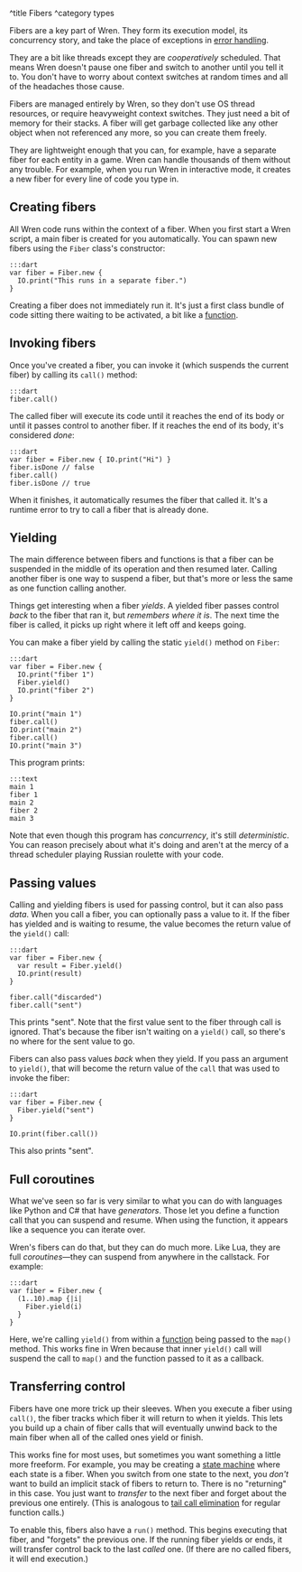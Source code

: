 ^title Fibers
^category types

Fibers are a key part of Wren. They form its execution model, its concurrency
story, and take the place of exceptions in [error
handling](error-handling.html).

They are a bit like threads except they are *cooperatively* scheduled. That
means Wren doesn't pause one fiber and switch to another until you tell it to.
You don't have to worry about context switches at random times and all of the
headaches those cause.

Fibers are managed entirely by Wren, so they don't use OS thread resources, or
require heavyweight context switches. They just need a bit of memory for their
stacks. A fiber will get garbage collected like any other object when not
referenced any more, so you can create them freely.

They are lightweight enough that you can, for example, have a separate fiber
for each entity in a game. Wren can handle thousands of them without any
trouble. For example, when you run Wren in interactive mode, it creates a new
fiber for every line of code you type in.

## Creating fibers

All Wren code runs within the context of a fiber. When you first start a Wren
script, a main fiber is created for you automatically. You can spawn new fibers
using the `Fiber` class's constructor:

    :::dart
    var fiber = Fiber.new {
      IO.print("This runs in a separate fiber.")
    }

Creating a fiber does not immediately run it. It's just a first class bundle of
code sitting there waiting to be activated, a bit like a
[function](functions.html).

## Invoking fibers

Once you've created a fiber, you can invoke it (which suspends the current
fiber) by calling its `call()` method:

    :::dart
    fiber.call()

The called fiber will execute its code until it reaches the end of its body or
until it passes control to another fiber. If it reaches the end of its body,
it's considered *done*:

    :::dart
    var fiber = Fiber.new { IO.print("Hi") }
    fiber.isDone // false
    fiber.call()
    fiber.isDone // true

When it finishes, it automatically resumes the fiber that called it. It's a
runtime error to try to call a fiber that is already done.

## Yielding

The main difference between fibers and functions is that a fiber can be
suspended in the middle of its operation and then resumed later. Calling
another fiber is one way to suspend a fiber, but that's more or less the same
as one function calling another.

Things get interesting when a fiber *yields*. A yielded fiber passes control
*back* to the fiber that ran it, but *remembers where it is*. The next time the
fiber is called, it picks up right where it left off and keeps going.

You can make a fiber yield by calling the static `yield()` method on `Fiber`:

    :::dart
    var fiber = Fiber.new {
      IO.print("fiber 1")
      Fiber.yield()
      IO.print("fiber 2")
    }

    IO.print("main 1")
    fiber.call()
    IO.print("main 2")
    fiber.call()
    IO.print("main 3")

This program prints:

    :::text
    main 1
    fiber 1
    main 2
    fiber 2
    main 3

Note that even though this program has *concurrency*, it's still
*deterministic*. You can reason precisely about what it's doing and aren't at
the mercy of a thread scheduler playing Russian roulette with your code.

## Passing values

Calling and yielding fibers is used for passing control, but it can also pass
*data*. When you call a fiber, you can optionally pass a value to it. If the
fiber has yielded and is waiting to resume, the value becomes the return value
of the `yield()` call:

    :::dart
    var fiber = Fiber.new {
      var result = Fiber.yield()
      IO.print(result)
    }

    fiber.call("discarded")
    fiber.call("sent")

This prints "sent". Note that the first value sent to the fiber through call is
ignored. That's because the fiber isn't waiting on a `yield()` call, so there's
no where for the sent value to go.

Fibers can also pass values *back* when they yield. If you pass an argument to
`yield()`, that will become the return value of the `call` that was used to
invoke the fiber:

    :::dart
    var fiber = Fiber.new {
      Fiber.yield("sent")
    }

    IO.print(fiber.call())

This also prints "sent".

## Full coroutines

What we've seen so far is very similar to what you can do with languages like
Python and C# that have *generators*. Those let you define a function call that
you can suspend and resume. When using the function, it appears like a sequence
you can iterate over.

Wren's fibers can do that, but they can do much more. Like Lua, they are full
*coroutines*&mdash;they can suspend from anywhere in the callstack. For
example:

    :::dart
    var fiber = Fiber.new {
      (1..10).map {|i|
        Fiber.yield(i)
      }
    }

Here, we're calling `yield()` from within a [function](functions.html) being
passed to the `map()` method. This works fine in Wren because that inner
`yield()` call will suspend the call to `map()` and the function passed to it
as a callback.

## Transferring control

Fibers have one more trick up their sleeves. When you execute a fiber using
`call()`, the fiber tracks which fiber it will return to when it yields. This
lets you build up a chain of fiber calls that will eventually unwind back to
the main fiber when all of the called ones yield or finish.

This works fine for most uses, but sometimes you want something a little more
freeform. For example, you may be creating a [state
machine](http://en.wikipedia.org/wiki/Finite-state_machine) where each state is
a fiber. When you switch from one state to the next, you *don't* want to build
an implicit stack of fibers to return to. There is no "returning" in this case.
You just want to *transfer* to the next fiber and forget about the previous one
entirely. (This is analogous to [tail call
elimination](http://en.wikipedia.org/wiki/Tail_call) for regular function
calls.)

To enable this, fibers also have a `run()` method. This begins executing that
fiber, and "forgets" the previous one. If the running fiber yields or ends, it
will transfer control back to the last *called* one. (If there are no called
fibers, it will end execution.)
